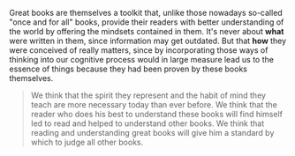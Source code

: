 Great books are themselves a toolkit that, unlike those nowadays so-called "once and for all" books, provide their readers with better understanding of the world by offering the mindsets contained in them.
It's never about **what** were written in them, since information may get outdated.
But that **how** they were conceived of really matters, since by incorporating those ways of thinking into our cognitive process would in large measure lead us to the essence of things because they had been proven by these books themselves.

> We think that the spirit they represent and the habit of mind they teach are more necessary today than ever before. We think that the reader who does his best to understand these books will find himself led to read and helped to understand other books. We think that reading and understanding great books will give him a standard by which to judge all other books.
